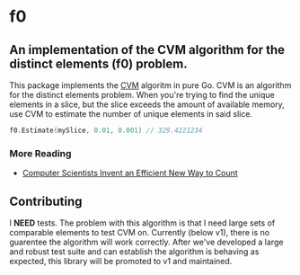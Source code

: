 # f0

## An implementation of the CVM algorithm for the distinct elements (f0) problem.

This package implements the [CVM](https://arxiv.org/abs/2301.10191) algoritm in
pure Go. CVM is an algorithm for the distinct elements problem. When you're
trying to find the unique elements in a slice, but the slice exceeds the amount
of available memory, use CVM to estimate the number of unique elements in said
slice.

```go
f0.Estimate(mySlice, 0.01, 0.001) // 329.4221234
```

### More Reading

- [Computer Scientists Invent an Efficient New Way to Count](https://www.quantamagazine.org/computer-scientists-invent-an-efficient-new-way-to-count-20240516/)

## Contributing

I **NEED** tests. The problem with this algorithm is that I need large sets of
comparable elements to test CVM on. Currently (below v1), there is no guarentee
the algorithm will work correctly. After we've developed a large and robust test
suite and can establish the algorithm is behaving as expected, this library will
be promoted to v1 and maintained.
